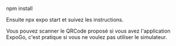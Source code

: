 npm install 

Ensuite npx expo start et suivez les instructions.

Vous pouvez scanner le QRCode proposé si vous avez l'application ExpoGo, c'est pratique si vous ne voulez pas utiliser le simulateur.
